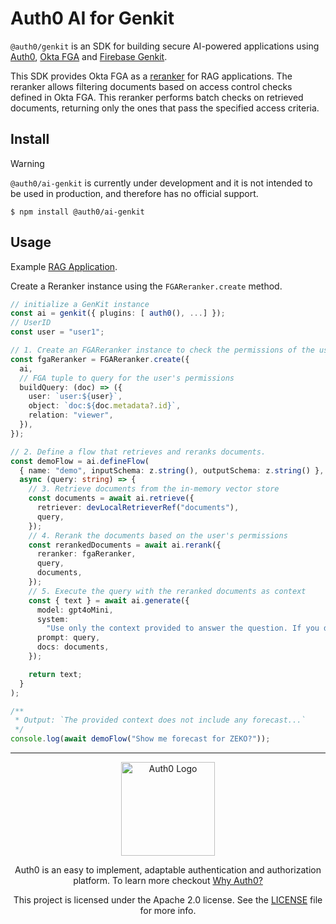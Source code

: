 # Auth0 AI for Genkit

`@auth0/genkit` is an SDK for building secure AI-powered applications using [Auth0](https://www.auth0.ai/), [Okta FGA](https://docs.fga.dev/) and [Firebase Genkit](https://firebase.google.com/docs/genkit).

This SDK provides Okta FGA as a [reranker](https://firebase.google.com/docs/genkit/rag) for RAG applications. The reranker allows filtering documents based on access control checks defined in Okta FGA. This reranker performs batch checks on retrieved documents, returning only the ones that pass the specified access criteria.

## Install

> [!WARNING] 
> `@auth0/ai-genkit` is currently under development and it is not intended to be used in production, and therefore has no official support.

```
$ npm install @auth0/ai-genkit
```

## Usage

Example [RAG Application](../../examples/genkit/retrievers-with-fga).

Create a Reranker instance using the `FGAReranker.create` method.

```ts
// initialize a GenKit instance
const ai = genkit({ plugins: [ auth0(), ...] });
// UserID
const user = "user1";

// 1. Create an FGAReranker instance to check the permissions of the user.
const fgaReranker = FGAReranker.create({
  ai,
  // FGA tuple to query for the user's permissions
  buildQuery: (doc) => ({
    user: `user:${user}`,
    object: `doc:${doc.metadata?.id}`,
    relation: "viewer",
  }),
});

// 2. Define a flow that retrieves and reranks documents.
const demoFlow = ai.defineFlow(
  { name: "demo", inputSchema: z.string(), outputSchema: z.string() },
  async (query: string) => {
    // 3. Retrieve documents from the in-memory vector store
    const documents = await ai.retrieve({
      retriever: devLocalRetrieverRef("documents"),
      query,
    });
    // 4. Rerank the documents based on the user's permissions
    const rerankedDocuments = await ai.rerank({
      reranker: fgaReranker,
      query,
      documents,
    });
    // 5. Execute the query with the reranked documents as context
    const { text } = await ai.generate({
      model: gpt4oMini,
      system:
        "Use only the context provided to answer the question. If you don't know, do not make up an answer.",
      prompt: query,
      docs: documents,
    });

    return text;
  }
);

/**
 * Output: `The provided context does not include any forecast...`
 */
console.log(await demoFlow("Show me forecast for ZEKO?"));
```

---

<p align="center">
  <picture>
    <source media="(prefers-color-scheme: light)" srcset="https://cdn.auth0.com/website/sdks/logos/auth0_light_mode.png"   width="150">
    <source media="(prefers-color-scheme: dark)" srcset="https://cdn.auth0.com/website/sdks/logos/auth0_dark_mode.png" width="150">
    <img alt="Auth0 Logo" src="https://cdn.auth0.com/website/sdks/logos/auth0_light_mode.png" width="150">
  </picture>
</p>
<p align="center">Auth0 is an easy to implement, adaptable authentication and authorization platform. To learn more checkout <a href="https://auth0.com/why-auth0">Why Auth0?</a></p>
<p align="center">
This project is licensed under the Apache 2.0 license. See the <a href="/LICENSE"> LICENSE</a> file for more info.</p>
